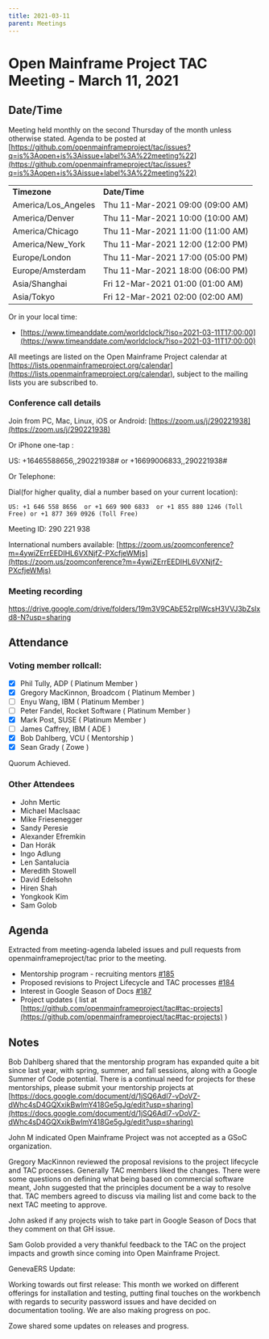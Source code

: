 ```yaml
---
title: 2021-03-11
parent: Meetings
---
```

# Open Mainframe Project TAC Meeting - March 11, 2021


## Date/Time

Meeting held monthly on the second Thursday of the month unless otherwise stated. Agenda to be posted at [https://github.com/openmainframeproject/tac/issues?q=is%3Aopen+is%3Aissue+label%3A%22meeting%22](https://github.com/openmainframeproject/tac/issues?q=is%3Aopen+is%3Aissue+label%3A%22meeting%22)


<table>
  <tr>
   <td><strong>Timezone</strong>
   </td>
   <td><strong>Date/Time</strong>
   </td>
  </tr>
  <tr>
   <td>America/Los_Angeles
   </td>
   <td>Thu 11-Mar-2021 09:00 (09:00 AM)
   </td>
  </tr>
  <tr>
   <td>America/Denver
   </td>
   <td>Thu 11-Mar-2021 10:00 (10:00 AM)
   </td>
  </tr>
  <tr>
   <td>America/Chicago
   </td>
   <td>Thu 11-Mar-2021 11:00 (11:00 AM)
   </td>
  </tr>
  <tr>
   <td>America/New_York
   </td>
   <td>Thu 11-Mar-2021 12:00 (12:00 PM)
   </td>
  </tr>
  <tr>
   <td>Europe/London
   </td>
   <td>Thu 11-Mar-2021 17:00 (05:00 PM)
   </td>
  </tr>
  <tr>
   <td>Europe/Amsterdam
   </td>
   <td>Thu 11-Mar-2021 18:00 (06:00 PM)
   </td>
  </tr>
  <tr>
   <td>Asia/Shanghai
   </td>
   <td>Fri 12-Mar-2021 01:00 (01:00 AM)
   </td>
  </tr>
  <tr>
   <td>Asia/Tokyo
   </td>
   <td>Fri 12-Mar-2021 02:00 (02:00 AM)
   </td>
  </tr>
</table>

Or in your local time:

*   [https://www.timeanddate.com/worldclock/?iso=2021-03-11T17:00:00](https://www.timeanddate.com/worldclock/?iso=2021-03-11T17:00:00)

All meetings are listed on the Open Mainframe Project calendar at [https://lists.openmainframeproject.org/calendar](https://lists.openmainframeproject.org/calendar), subject to the mailing lists you are subscribed to.

### Conference call details

Join from PC, Mac, Linux, iOS or Android: [https://zoom.us/j/290221938](https://zoom.us/j/290221938)

Or iPhone one-tap :

US: +16465588656,,290221938# or +16699006833,,290221938#

Or Telephone:

Dial(for higher quality, dial a number based on your current location):


```
US: +1 646 558 8656  or +1 669 900 6833  or +1 855 880 1246 (Toll Free) or +1 877 369 0926 (Toll Free)
```

Meeting ID: 290 221 938

International numbers available: [https://zoom.us/zoomconference?m=4ywiZErrEEDIHL6VXNjfZ-PXcfjeWMjs](https://zoom.us/zoomconference?m=4ywiZErrEEDIHL6VXNjfZ-PXcfjeWMjs)


### Meeting recording

https://drive.google.com/drive/folders/19m3V9CAbE52rpIWcsH3VVJ3bZslxd8-N?usp=sharing

## Attendance

### Voting member rollcall:

- [X] Phil Tully, ADP ( Platinum Member )
- [X] Gregory MacKinnon, Broadcom ( Platinum Member )
- [ ] Enyu Wang, IBM ( Platinum Member )
- [ ] Peter Fandel, Rocket Software ( Platinum Member )
- [X] Mark Post, SUSE ( Platinum Member )
- [ ] James Caffrey, IBM ( ADE )
- [X] Bob Dahlberg, VCU ( Mentorship )
- [X] Sean Grady ( Zowe )

Quorum Achieved.

### Other Attendees

- John Mertic
- Michael MacIsaac
- Mike Friesenegger
- Sandy Peresie
- Alexander Efremkin
- Dan Horák
- Ingo Adlung
- Len Santalucia
- Meredith Stowell
- David Edelsohn
- Hiren Shah
- Yongkook Kim
- Sam Golob

## Agenda

Extracted from meeting-agenda labeled issues and pull requests from openmainframeproject/tac prior to the meeting.

*   Mentorship program - recruiting mentors [#185](https://github.com/openmainframeproject/tac/issues/185)
*   Proposed revisions to Project Lifecycle and TAC processes [#184](https://github.com/openmainframeproject/tac/pull/184)
*   Interest in Google Season of Docs [#187](https://github.com/openmainframeproject/tac/issues/187)
*   Project updates ( list at [https://github.com/openmainframeproject/tac#tac-projects](https://github.com/openmainframeproject/tac#tac-projects) )

## Notes

Bob Dahlberg shared that the mentorship program has expanded quite a bit since last year, with spring, summer, and fall sessions, along with a Google Summer of Code potential. There is a continual need for projects for these mentorships, please submit your mentorship projects at [https://docs.google.com/document/d/1jSQ6Adl7-vDoVZ-dWhc4sD4GQXxikBwImY418Ge5gJg/edit?usp=sharing](https://docs.google.com/document/d/1jSQ6Adl7-vDoVZ-dWhc4sD4GQXxikBwImY418Ge5gJg/edit?usp=sharing)

John M indicated Open Mainframe Project was not accepted as a GSoC organization.

Gregory MacKinnon reviewed the proposal revisions to the project lifecycle and TAC processes. Generally TAC members liked the changes. There were some questions on defining what being based on commercial software meant, John suggested that the principles document be a way to resolve that. TAC members agreed to discuss via mailing list and come back to the next TAC meeting to approve.

John asked if any projects wish to take part in Google Season of Docs that they comment on that GH issue.

Sam Golob provided a very thankful feedback to the TAC on the project impacts and growth since coming into Open Mainframe Project.

GenevaERS Update:

Working towards out first release: This month we worked on different offerings for installation and testing, putting final touches on the workbench with regards to security password issues and have decided on documentation tooling.  We are also making progress on poc.

Zowe shared some updates on releases and progress.
